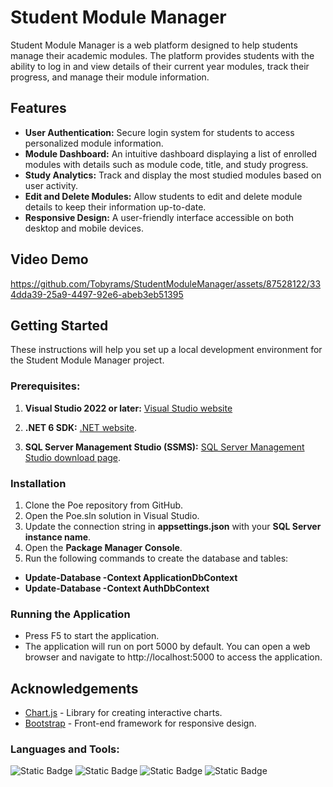 # Student Module Manager

Student Module Manager is a web platform designed to help students manage their academic modules. The platform provides students with the ability to log in and view details of their current year modules, track their progress, and manage their module information.

## Features
- **User Authentication:** Secure login system for students to access personalized module information.
- **Module Dashboard:** An intuitive dashboard displaying a list of enrolled modules with details such as module code, title, and study progress.
- **Study Analytics:** Track and display the most studied modules based on user activity.
- **Edit and Delete Modules:** Allow students to edit and delete module details to keep their information up-to-date.
- **Responsive Design:** A user-friendly interface accessible on both desktop and mobile devices.

## Video Demo
https://github.com/Tobyrams/StudentModuleManager/assets/87528122/334dda39-25a9-4497-92e6-abeb3eb51395

## Getting Started

These instructions will help you set up a local development environment for the Student Module Manager project.

### Prerequisites:

1. **Visual Studio 2022 or later:** [Visual Studio website](https://visualstudio.microsoft.com/)

2. **.NET 6 SDK:** [.NET website](https://dotnet.microsoft.com/download/dotnet/6.0).

3. **SQL Server Management Studio (SSMS):** [SQL Server Management Studio download page](https://docs.microsoft.com/en-us/sql/ssms/download-sql-server-management-studio-ssms).


### Installation
1. Clone the Poe repository from GitHub.
2. Open the Poe.sln solution in Visual Studio.
3. Update the connection string in **appsettings.json** with your **SQL Server instance name**.
4. Open the **Package Manager Console**.
5. Run the following commands to create the database and tables:
- **Update-Database -Context ApplicationDbContext**
- **Update-Database -Context AuthDbContext**




### Running the Application
- Press F5 to start the application.
- The application will run on port 5000 by default. You can open a web browser and navigate to http://localhost:5000 to access the application.

## Acknowledgements
- [Chart.js](https://www.chartjs.org/) - Library for creating interactive charts.
- [Bootstrap](https://getbootstrap.com/) - Front-end framework for responsive design.



### Languages and Tools:
![Static Badge](https://img.shields.io/badge/C%23-green?style=for-the-badge&logoColor=blue)
![Static Badge](https://img.shields.io/badge/HTML-orange?style=for-the-badge&logoColor=orange)
![Static Badge](https://img.shields.io/badge/CSS-purple?style=for-the-badge&logoColor=purple)
![Static Badge](https://img.shields.io/badge/JavaScript-yellow?style=for-the-badge&logoColor=yellow)














